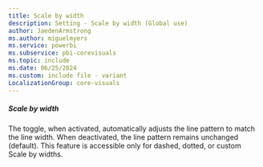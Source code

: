 ```yaml
---
title: Scale by width
description: Setting - Scale by width (Global use)
author: JaedenArmstrong
ms.author: miguelmyers
ms.service: powerbi
ms.subservice: pbi-corevisuals
ms.topic: include
ms.date: 06/25/2024
ms.custom: include file - variant
LocalizationGroup: core-visuals
---
```

##### Scale by width

The toggle, when activated, automatically adjusts the line pattern to match the line width. When deactivated, the line pattern remains unchanged (default). This feature is accessible only for dashed, dotted, or custom Scale by widths.
